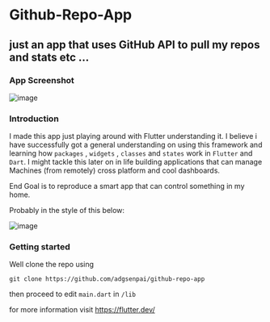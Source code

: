 # Github-Repo-App

## just an app that uses GitHub API to pull my repos and stats etc ... 

### App Screenshot
![image](https://user-images.githubusercontent.com/45560312/180828839-1232e926-f4fc-498d-b39f-39600cfa1ba5.png)

### Introduction

I made this app just playing around with Flutter understanding it. I believe i have successfully got a general understanding on using this framework and learning how `packages` , `widgets` , `classes` and `states` work in `Flutter` and `Dart`. I might tackle this later on in life building applications that can manage Machines (from remotely) cross platform and cool dashboards.

End Goal is to reproduce a smart app that can control something in my home.

Probably in the style of this below:

![image](https://user-images.githubusercontent.com/45560312/180830192-f8264768-db11-429f-ae7f-1412fd64c2c2.png)

### Getting started

Well clone the repo using 

`git clone https://github.com/adgsenpai/github-repo-app`

then proceed to edit `main.dart` in `/lib`

for more information visit https://flutter.dev/
